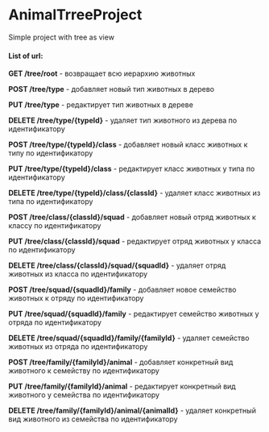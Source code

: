 # AnimalTrreeProject
Simple project with tree as view

#### List of url:

**GET /tree/root** - возвращает всю иерархию животных

**POST /tree/type** - добавляет новый тип животных в дерево

**PUT /tree/type** - редактирует тип животных в дереве

**DELETE /tree/type/{typeId}** - удаляет тип животного из дерева по идентификатору 

**POST /tree/type/{typeId}/class** - добавляет новый класс животных к типу по идентификатору

**PUT /tree/type/{typeId}/class** - редактирует класс животных у типа по идентификатору

**DELETE /tree/type/{typeId}/class/{classId}** - удаляет класс животных из типа по идентификатору

**POST /tree/class/{classId}/squad** - добавляет новый отряд животных к классу по идентификатору

**PUT /tree/class/{classId}/squad** - редактирует отряд животных у класса по идентификатору

**DELETE /tree/class/{classId}/squad/{squadId}** - удаляет отряд животных из класса по идентификатору

**POST /tree/squad/{squadId}/family** - добавляет новое семейство животных к отряду по идентификатору

**PUT /tree/squad/{squadId}/family** - редактирует семейство животных у отряда по идентификатору

**DELETE /tree/squad/{squadId}/family/{familyId}** - удаляет семейство животных из отряда по идентификатору

**POST /tree/family/{familyId}/animal** - добавляет конкретный вид животного к семейству по идентификатору

**PUT /tree/family/{familyId}/animal** - редактирует конкретный вид животного у семейства по идентификатору

**DELETE /tree/family/{familyId}/animal/{animalId}** - удаляет конкретный вид животного из семейства по идентификатору

